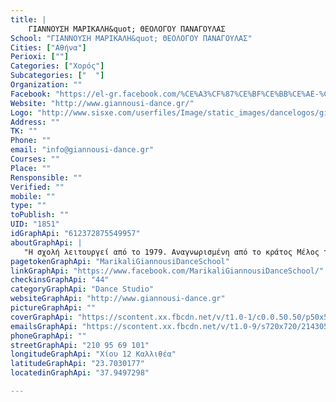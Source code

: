 ```yaml
---
title: |
    ΓΙΑΝΝΟΥΣΗ ΜΑΡΙΚΑΛΗ&quot; ΘΕΟΛΟΓΟΥ ΠΑΝΑΓΟΥΛΑΣ
School: "ΓΙΑΝΝΟΥΣΗ ΜΑΡΙΚΑΛΗ&quot; ΘΕΟΛΟΓΟΥ ΠΑΝΑΓΟΥΛΑΣ"
Cities: ["Αθήνα"]
Perioxi: [""]
Categories: ["Χορός"]
Subcategories: ["  "]
Organization: ""
Facebook: "https://el-gr.facebook.com/%CE%A3%CF%87%CE%BF%CE%BB%CE%AE-%CE%9C%CF%80%CE%B1%CE%BB%CE%AD%CF%84%CE%BF%CF%85-%CE%A3%CF%84%CE%AD%CE%BB%CE%BB%CE%B1%CF%82-%CE%9A%CE%B1%CF%81%CE%B1%CE%BA%CE%B1%CF%84%CF%83%CE%AC%CE%BD%CE%B7-529983253678830/"
Website: "http://www.giannousi-dance.gr/"
Logo: "http://www.sisxe.com/userfiles/Image/static_images/dancelogos/giannousi_marikalh.jpg"
Address: ""
TK: ""
Phone: ""
email: "info@giannousi-dance.gr"
Courses: ""
Place: ""
Rensponsible: ""
Verified: ""
mobile: ""
type: ""
toPublish: ""
UID: "1851"
idGraphApi: "612372875549957"
aboutGraphApi: | 
   "Η σχολή λειτουργεί από το 1979. Αναγνωρισμένη από το κράτος Μέλος του Σ.Ι.Σ.Χ.Ε. Χίου 12 Καλλλιθέα 210 9569 101"
pagetokenGraphApi: "MarikaliGiannousiDanceSchool"
linkGraphApi: "https://www.facebook.com/MarikaliGiannousiDanceSchool/"
checkinsGraphApi: "44"
categoryGraphApi: "Dance Studio"
websiteGraphApi: "http://www.giannousi-dance.gr"
pictureGraphApi: ""
coverGraphApi: "https://scontent.xx.fbcdn.net/v/t1.0-1/c0.0.50.50/p50x50/10603618_612376838882894_1905609221528041128_n.jpg?oh=d6b6eff134d857ff06232df224c9e41e&amp;oe=5B36834D"
emailsGraphApi: "https://scontent.xx.fbcdn.net/v/t1.0-9/s720x720/21430532_1393698144084089_381543238753774598_n.jpg?oh=9d6673a63a77087195e8faa3e6ef8d61&amp;oe=5B4530B7"
phoneGraphApi: ""
streetGraphApi: "210 95 69 101"
longitudeGraphApi: "Χίου 12 Καλλιθέα"
latitudeGraphApi: "23.7030177"
locatedinGraphApi: "37.9497298"

---
```




